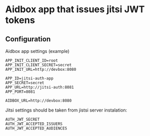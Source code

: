 # Aidbox app that issues jitsi JWT tokens

## Configuration
Aidbox app settings (example)
```
APP_INIT_CLIENT_ID=root
APP_INIT_CLIENT_SECRET=secret
APP_INIT_URL=http://devbox:8080

APP_ID=jitsi-auth-app
APP_SECRET=secret
APP_URL=http://jitsi-auth:8081
APP_PORT=8081

AIDBOX_URL=http://devbox:8080
```
Jitsi settings should be taken from jistsi server instalation:
```
AUTH_JWT_SECRET
AUTH_JWT_ACCEPTED_ISSUERS
AUTH_JWT_ACCEPTED_AUDIENCES
```
